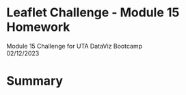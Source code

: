 # Leaflet Challenge - Module 15 Homework
Module 15 Challenge for UTA DataViz Bootcamp\
02/12/2023

# Summary

